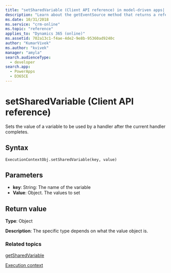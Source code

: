 ```yaml
---
title: "setSharedVariable (Client API reference) in model-driven apps| MicrosoftDocs"
description: "Learn about the getEventSource method that returns a reference to the form or an item on the form depending on where the method was called." 
ms.date: 10/31/2018
ms.service: "crm-online"
ms.topic: "reference"
applies_to: "Dynamics 365 (online)"
ms.assetid: 702a13c1-f4ae-4de2-9e8b-95360ad9240c
author: "KumarVivek"
ms.author: "kvivek"
manager: "amyla"
search.audienceType: 
  - developer
search.app: 
  - PowerApps
  - D365CE
---
```

# setSharedVariable (Client API reference)



Sets the value of a variable to be used by a handler after the current handler completes.

## Syntax

`ExecutionContextObj.setSharedVariable(key, value)`

## Parameters

- **key**: String: The name of the variable
- **Value**: Object. The values to set



## Return value

**Type**: Object

**Description**: The specific type depends on what the value object is.

### Related topics
[getSharedVariable](getSharedVariable.md)

[Execution context](../execution-context.md)





